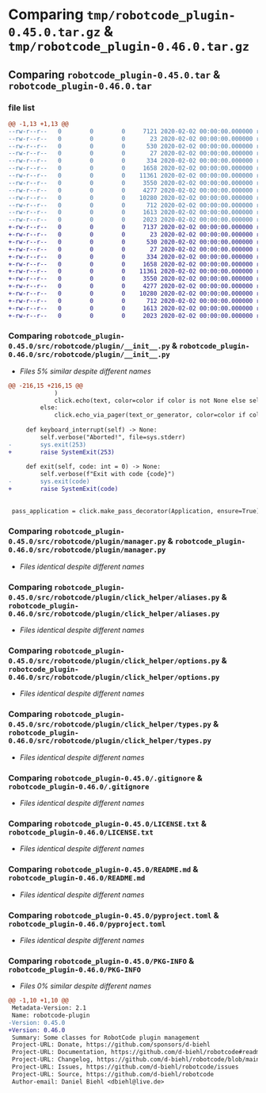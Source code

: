 # Comparing `tmp/robotcode_plugin-0.45.0.tar.gz` & `tmp/robotcode_plugin-0.46.0.tar.gz`

## Comparing `robotcode_plugin-0.45.0.tar` & `robotcode_plugin-0.46.0.tar`

### file list

```diff
@@ -1,13 +1,13 @@
--rw-r--r--   0        0        0     7121 2020-02-02 00:00:00.000000 robotcode_plugin-0.45.0/src/robotcode/plugin/__init__.py
--rw-r--r--   0        0        0       23 2020-02-02 00:00:00.000000 robotcode_plugin-0.45.0/src/robotcode/plugin/__version__.py
--rw-r--r--   0        0        0      530 2020-02-02 00:00:00.000000 robotcode_plugin-0.45.0/src/robotcode/plugin/manager.py
--rw-r--r--   0        0        0       27 2020-02-02 00:00:00.000000 robotcode_plugin-0.45.0/src/robotcode/plugin/py.typed
--rw-r--r--   0        0        0      334 2020-02-02 00:00:00.000000 robotcode_plugin-0.45.0/src/robotcode/plugin/specs.py
--rw-r--r--   0        0        0     1658 2020-02-02 00:00:00.000000 robotcode_plugin-0.45.0/src/robotcode/plugin/click_helper/aliases.py
--rw-r--r--   0        0        0    11361 2020-02-02 00:00:00.000000 robotcode_plugin-0.45.0/src/robotcode/plugin/click_helper/options.py
--rw-r--r--   0        0        0     3550 2020-02-02 00:00:00.000000 robotcode_plugin-0.45.0/src/robotcode/plugin/click_helper/types.py
--rw-r--r--   0        0        0     4277 2020-02-02 00:00:00.000000 robotcode_plugin-0.45.0/.gitignore
--rw-r--r--   0        0        0    10280 2020-02-02 00:00:00.000000 robotcode_plugin-0.45.0/LICENSE.txt
--rw-r--r--   0        0        0      712 2020-02-02 00:00:00.000000 robotcode_plugin-0.45.0/README.md
--rw-r--r--   0        0        0     1613 2020-02-02 00:00:00.000000 robotcode_plugin-0.45.0/pyproject.toml
--rw-r--r--   0        0        0     2023 2020-02-02 00:00:00.000000 robotcode_plugin-0.45.0/PKG-INFO
+-rw-r--r--   0        0        0     7137 2020-02-02 00:00:00.000000 robotcode_plugin-0.46.0/src/robotcode/plugin/__init__.py
+-rw-r--r--   0        0        0       23 2020-02-02 00:00:00.000000 robotcode_plugin-0.46.0/src/robotcode/plugin/__version__.py
+-rw-r--r--   0        0        0      530 2020-02-02 00:00:00.000000 robotcode_plugin-0.46.0/src/robotcode/plugin/manager.py
+-rw-r--r--   0        0        0       27 2020-02-02 00:00:00.000000 robotcode_plugin-0.46.0/src/robotcode/plugin/py.typed
+-rw-r--r--   0        0        0      334 2020-02-02 00:00:00.000000 robotcode_plugin-0.46.0/src/robotcode/plugin/specs.py
+-rw-r--r--   0        0        0     1658 2020-02-02 00:00:00.000000 robotcode_plugin-0.46.0/src/robotcode/plugin/click_helper/aliases.py
+-rw-r--r--   0        0        0    11361 2020-02-02 00:00:00.000000 robotcode_plugin-0.46.0/src/robotcode/plugin/click_helper/options.py
+-rw-r--r--   0        0        0     3550 2020-02-02 00:00:00.000000 robotcode_plugin-0.46.0/src/robotcode/plugin/click_helper/types.py
+-rw-r--r--   0        0        0     4277 2020-02-02 00:00:00.000000 robotcode_plugin-0.46.0/.gitignore
+-rw-r--r--   0        0        0    10280 2020-02-02 00:00:00.000000 robotcode_plugin-0.46.0/LICENSE.txt
+-rw-r--r--   0        0        0      712 2020-02-02 00:00:00.000000 robotcode_plugin-0.46.0/README.md
+-rw-r--r--   0        0        0     1613 2020-02-02 00:00:00.000000 robotcode_plugin-0.46.0/pyproject.toml
+-rw-r--r--   0        0        0     2023 2020-02-02 00:00:00.000000 robotcode_plugin-0.46.0/PKG-INFO
```

### Comparing `robotcode_plugin-0.45.0/src/robotcode/plugin/__init__.py` & `robotcode_plugin-0.46.0/src/robotcode/plugin/__init__.py`

 * *Files 5% similar despite different names*

```diff
@@ -216,15 +216,15 @@
             )
             click.echo(text, color=color if color is not None else self.colored)
         else:
             click.echo_via_pager(text_or_generator, color=color if color is not None else self.colored)
 
     def keyboard_interrupt(self) -> None:
         self.verbose("Aborted!", file=sys.stderr)
-        sys.exit(253)
+        raise SystemExit(253)
 
     def exit(self, code: int = 0) -> None:
         self.verbose(f"Exit with code {code}")
-        sys.exit(code)
+        raise SystemExit(code)
 
 
 pass_application = click.make_pass_decorator(Application, ensure=True)
```

### Comparing `robotcode_plugin-0.45.0/src/robotcode/plugin/manager.py` & `robotcode_plugin-0.46.0/src/robotcode/plugin/manager.py`

 * *Files identical despite different names*

### Comparing `robotcode_plugin-0.45.0/src/robotcode/plugin/click_helper/aliases.py` & `robotcode_plugin-0.46.0/src/robotcode/plugin/click_helper/aliases.py`

 * *Files identical despite different names*

### Comparing `robotcode_plugin-0.45.0/src/robotcode/plugin/click_helper/options.py` & `robotcode_plugin-0.46.0/src/robotcode/plugin/click_helper/options.py`

 * *Files identical despite different names*

### Comparing `robotcode_plugin-0.45.0/src/robotcode/plugin/click_helper/types.py` & `robotcode_plugin-0.46.0/src/robotcode/plugin/click_helper/types.py`

 * *Files identical despite different names*

### Comparing `robotcode_plugin-0.45.0/.gitignore` & `robotcode_plugin-0.46.0/.gitignore`

 * *Files identical despite different names*

### Comparing `robotcode_plugin-0.45.0/LICENSE.txt` & `robotcode_plugin-0.46.0/LICENSE.txt`

 * *Files identical despite different names*

### Comparing `robotcode_plugin-0.45.0/README.md` & `robotcode_plugin-0.46.0/README.md`

 * *Files identical despite different names*

### Comparing `robotcode_plugin-0.45.0/pyproject.toml` & `robotcode_plugin-0.46.0/pyproject.toml`

 * *Files identical despite different names*

### Comparing `robotcode_plugin-0.45.0/PKG-INFO` & `robotcode_plugin-0.46.0/PKG-INFO`

 * *Files 0% similar despite different names*

```diff
@@ -1,10 +1,10 @@
 Metadata-Version: 2.1
 Name: robotcode-plugin
-Version: 0.45.0
+Version: 0.46.0
 Summary: Some classes for RobotCode plugin management
 Project-URL: Donate, https://github.com/sponsors/d-biehl
 Project-URL: Documentation, https://github.com/d-biehl/robotcode#readme
 Project-URL: Changelog, https://github.com/d-biehl/robotcode/blob/main/CHANGELOG.md
 Project-URL: Issues, https://github.com/d-biehl/robotcode/issues
 Project-URL: Source, https://github.com/d-biehl/robotcode
 Author-email: Daniel Biehl <dbiehl@live.de>
```

